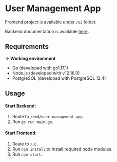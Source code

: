# User Management App

Frontend project is available under `/ui` folder.

Backend documentation is available [here](https://github.com/SevcanDogramaci/user-management-app/blob/main/backend.md).

## Requirements

→ **Working environment**

* Go (developed with  go1.17.1)
* Node.js (developed with v12.16.0)
* PostgreSQL (developed with PostgreSQL 12.4)

## Usage

#### Start Backend:

1. Route to `/cmd/user-management-app`.
2. Run `go run main.go`.

#### Start Frontend:

1. Route to `/ui`.
2. Run `npm install` to install required node modules.
3. Run `npm start`.

